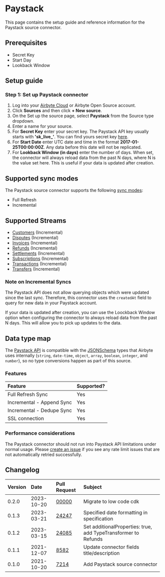 # Paystack
This page contains the setup guide and reference information for the Paystack source connector.

## Prerequisites
* Secret Key
* Start Day
* Lookback Window

## Setup guide
### Step 1: Set up Paystack connector
1. Log into your [Airbyte Cloud](https://cloud.airbyte.io/workspaces) or Airbyte Open Source account.
2. Click **Sources** and then click **+ New source**. 
3. On the Set up the source page, select **Paystack** from the Source type dropdown.
4. Enter a name for your source.
5. For **Secret Key** enter your secret key. The Paystack API key usually starts with **'sk_live_'**. You can find yours secret key [here](https://dashboard.paystack.com/#/settings/developer).
6. For **Start Date** enter UTC date and time in the format **2017-01-25T00:00:00Z**. Any data before this date will not be replicated.
7. For **Lookback Window (in days)** enter the number of days. When set, the connector will always reload data from the past N days, where N is the value set here. This is useful if your data is updated after creation.

## Supported sync modes
The Paystack source connector supports the following [sync modes](https://docs.airbyte.com/cloud/core-concepts#connection-sync-modes):
* Full Refresh
* Incremental

## Supported Streams

* [Customers](https://paystack.com/docs/api/customer#list) \(Incremental\)
* [Disputes](https://paystack.com/docs/api/dispute) \(Incremental\)
* [Invoices](https://paystack.com/docs/api/payment-request) \(Incremental\)
* [Refunds](https://paystack.com/docs/api/refund) \(Incremental\)
* [Settlements](https://paystack.com/docs/api/settlement) \(Incremental\)
* [Subscriptions](https://paystack.com/docs/api/subscription) \(Incremental\)
* [Transactions](https://paystack.com/docs/api/transaction) \(Incremental\)
* [Transfers](https://paystack.com/docs/api/transfer) \(Incremental\)

### Note on Incremental Syncs

The Paystack API does not allow querying objects which were updated since the last sync. Therefore, this connector uses the `createdAt` field to query for new data in your Paystack account.

If your data is updated after creation, you can use the Loockback Window option when configuring the connector to always reload data from the past N days. This will allow you to pick up updates to the data.

## Data type map

The [Paystack API](https://paystack.com/docs/api) is compatible with the [JSONSchema](https://json-schema.org/understanding-json-schema/reference/index.html) types that Airbyte uses internally \(`string`, `date-time`, `object`, `array`, `boolean`, `integer`, and `number`\), so no type conversions happen as part of this source.

### Features

| Feature                   | Supported? |
|:--------------------------|:-----------|
| Full Refresh Sync         | Yes        |
| Incremental - Append Sync | Yes        |
| Incremental - Dedupe Sync | Yes        |
| SSL connection            | Yes        |

### Performance considerations

The Paystack connector should not run into Paystack API limitations under normal usage. Please [create an issue](https://github.com/airbytehq/airbyte/issues) if you see any rate limit issues that are not automatically retried successfully.


## Changelog

| Version | Date       | Pull Request                                             | Subject                                                        |
|:--------|:-----------|:---------------------------------------------------------|:---------------------------------------------------------------|
| 0.2.0   | 2023-10-20 | [00000](https://github.com/airbytehq/airbyte/pull/00000) | Migrate to low code cdk                                        |
| 0.1.3   | 2023-03-21 | [24247](https://github.com/airbytehq/airbyte/pull/24247) | Specified date formatting in specification                     |
| 0.1.2   | 2023-03-15 | [24085](https://github.com/airbytehq/airbyte/pull/24085) | Set additionalProperties: true, add TypeTransformer to Refunds |
| 0.1.1   | 2021-12-07 | [8582](https://github.com/airbytehq/airbyte/pull/8582)   | Update connector fields title/description                      |
| 0.1.0   | 2021-10-20 | [7214](https://github.com/airbytehq/airbyte/pull/7214)   | Add Paystack source connector                                  |